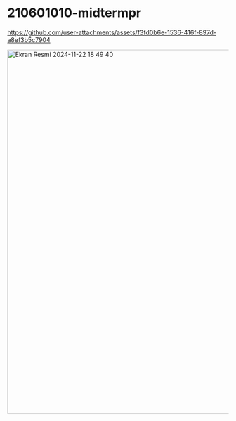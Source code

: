 # 210601010-midtermpr
 


https://github.com/user-attachments/assets/f3fd0b6e-1536-416f-897d-a8ef3b5c7904

<img width="829" alt="Ekran Resmi 2024-11-22 18 49 40" src="https://github.com/user-attachments/assets/5cfcc8fc-23ec-4e55-a11d-967a0e4c0a0c">
